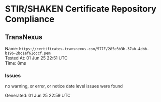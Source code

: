 # STIR/SHAKEN Certificate Repository Compliance

## TransNexus

Name: `https://certificates.transnexus.com/577F/285e3b3b-37ab-4ebb-b196-2bc1ef61cccf.pem`\
Tested At: 01 Jun 25 22:51 UTC\
Time: 8ms

### Issues

no warning, or error, or notice date level issues were found

Generated: 01 Jun 25 22:59 UTC